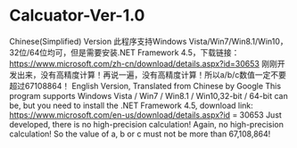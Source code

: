 # Calcuator-Ver-1.0
Chinese(Simplified) Version
此程序支持Windows Vista/Win7/Win8.1/Win10，32位/64位均可，但是需要安装.NET Framework 4.5，下载链接：https://www.microsoft.com/zh-cn/download/details.aspx?id=30653
刚刚开发出来，没有高精度计算！再说一遍，没有高精度计算！所以a/b/c数值一定不要超过67108864！
English Version, Translated from Chinese by Google
This program supports Windows Vista / Win7 / Win8.1 / Win10,32-bit / 64-bit can be, but you need to install the .NET Framework 4.5, download link: https://www.microsoft.com/en-us/download/details.aspx?id = 30653
Just developed, there is no high-precision calculation! Again, no high-precision calculation! So the value of a, b or c must not be more than 67,108,864!
